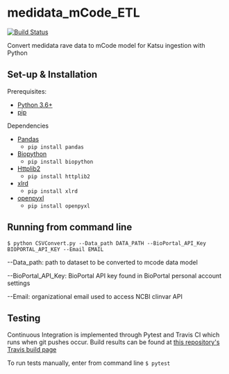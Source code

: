 # medidata_mCode_ETL 
[![Build Status](https://travis-ci.com/CanDIG/medidata_mCode_ETL.svg?token=G1SY8JVFAzjkR7ZoffDu&branch=main)](https://travis-ci.com/CanDIG/medidata_mCode_ETL)

Convert medidata rave data to mCode model for Katsu ingestion with Python

## Set-up & Installation
Prerequisites: 
- [Python 3.6+](https://www.python.org/)
- [pip](https://github.com/pypa/pip/)

Dependencies
- [Pandas](https://pandas.pydata.org/pandas-docs/stable/getting_started/install.html)
  - `pip install pandas`
- [Biopython](https://biopython.org/wiki/Download)
  - `pip install biopython`
- [Httplib2](https://pypi.org/project/httplib2/)
  - `pip install httplib2`
- [xlrd](https://pypi.org/project/xlrd/)
  - `pip install xlrd`
- [openpyxl](https://pypi.org/project/openpyxl/)
  - `pip install openpyxl`

## Running from command line
`$ python CSVConvert.py --Data_path DATA_PATH --BioPortal_API_Key BIOPORTAL_API_KEY --Email EMAIL`

--Data_path: path to dataset to be converted to mcode data model

--BioPortal_API_Key: BioPortal API key found in BioPortal personal account settings

--Email: organizational email used to access NCBI clinvar API

## Testing
Continuous Integration is implemented through Pytest and Travis CI which runs when git pushes occur. Build results can be found at [this repository's Travis build page](https://travis-ci.com/github/CanDIG/medidata_mCode_ETL)

To run tests manually, enter from command line `$ pytest`
